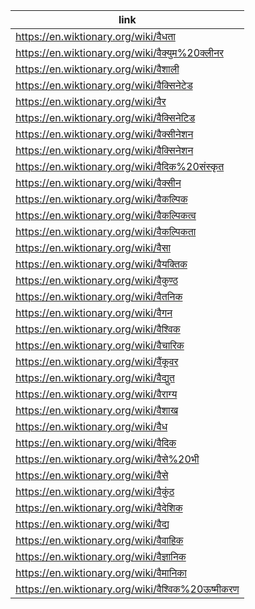 |link|
|----|
|https://en.wiktionary.org/wiki/वैधता|
|https://en.wiktionary.org/wiki/वैक्युम%20क्लीनर|
|https://en.wiktionary.org/wiki/वैशाली|
|https://en.wiktionary.org/wiki/वैक्सिनेटेड|
|https://en.wiktionary.org/wiki/वैर|
|https://en.wiktionary.org/wiki/वैक्सिनेटिड|
|https://en.wiktionary.org/wiki/वैक्सीनेशन|
|https://en.wiktionary.org/wiki/वैक्सिनेशन|
|https://en.wiktionary.org/wiki/वैदिक%20संस्कृत|
|https://en.wiktionary.org/wiki/वैक्सीन|
|https://en.wiktionary.org/wiki/वैकल्पिक|
|https://en.wiktionary.org/wiki/वैकल्पिकत्व|
|https://en.wiktionary.org/wiki/वैकल्पिकता|
|https://en.wiktionary.org/wiki/वैसा|
|https://en.wiktionary.org/wiki/वैयक्तिक|
|https://en.wiktionary.org/wiki/वैकुण्ठ|
|https://en.wiktionary.org/wiki/वैतनिक|
|https://en.wiktionary.org/wiki/वैगन|
|https://en.wiktionary.org/wiki/वैश्विक|
|https://en.wiktionary.org/wiki/वैचारिक|
|https://en.wiktionary.org/wiki/वैंकूवर|
|https://en.wiktionary.org/wiki/वैद्युत|
|https://en.wiktionary.org/wiki/वैराग्य|
|https://en.wiktionary.org/wiki/वैशाख|
|https://en.wiktionary.org/wiki/वैध|
|https://en.wiktionary.org/wiki/वैदिक|
|https://en.wiktionary.org/wiki/वैसे%20भी|
|https://en.wiktionary.org/wiki/वैसे|
|https://en.wiktionary.org/wiki/वैकुंठ|
|https://en.wiktionary.org/wiki/वैदेशिक|
|https://en.wiktionary.org/wiki/वैद्य|
|https://en.wiktionary.org/wiki/वैवाहिक|
|https://en.wiktionary.org/wiki/वैज्ञानिक|
|https://en.wiktionary.org/wiki/वैमानिका|
|https://en.wiktionary.org/wiki/वैश्विक%20ऊष्मीकरण|
